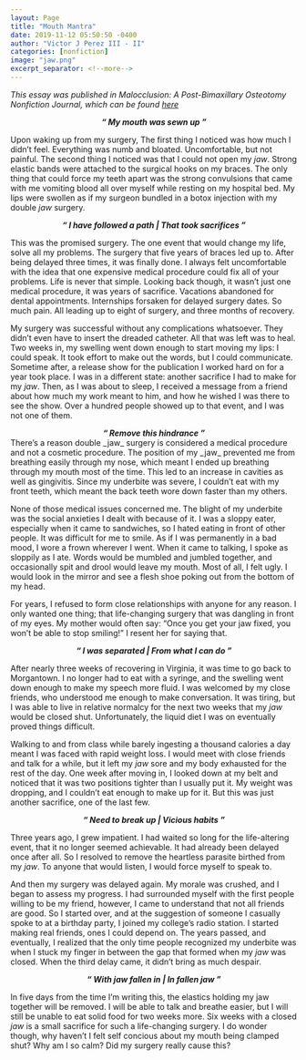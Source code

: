 ```yaml
---
layout: Page
title: "Mouth Mantra"
date: 2019-11-12 05:50:50 -0400
author: "Victor J Perez III - II"
categories: [nonfiction]
image: "jaw.png"
excerpt_separator: <!--more-->
---
```


_This essay was published in Malocclusion: A Post-Bimaxillary Osteotomy Nonfiction Journal, which can be found [here](https://victorjperez.github.io/malocclusion)_

<center><b><i>“ My mouth was sewn up ”</i></b></center>

Upon waking up from my surgery, The first thing I noticed was how much I didn’t feel. Everything was numb and bloated. Uncomfortable, but not painful. The second thing I noticed was that I could not open my _jaw_. Strong elastic bands were attached to the surgical hooks on my braces. The only thing that could force my teeth apart was the strong convulsions that came with me vomiting blood all over myself while resting on my hospital bed. My lips were swollen as if my surgeon bundled in a botox injection with my double _jaw_ surgery.

<!--more-->

<center><b><i>“ I have followed a path | That took sacrifices ”</i></b></center>

This was the promised surgery. The one event that would change my life, solve all my problems. The surgery that five years of braces led up to. After being delayed three times, it was finally done. I always felt uncomfortable with the idea that one expensive medical procedure could fix all of your problems. Life is never that simple. Looking back though, it wasn’t just one medical procedure, it was years of sacrifice. Vacations abandoned for dental appointments. Internships forsaken for delayed surgery dates. So much pain. All leading up to eight of surgery, and three months of recovery.

My surgery was successful without any complications whatsoever. They didn’t even have to insert the dreaded catheter. All that was left was to heal. Two weeks in, my swelling went down enough to start moving my lips: I could speak. It took effort to make out the words, but I could communicate. Sometime after, a release show for the publication I worked hard on for a year took place. I was in a different state: another sacrifice I had to make for my _jaw_. Then, as I was about to sleep, I received a message from a friend about how much my work meant to him, and how he wished I was there to see the show. Over a hundred people showed up to that event, and I was not one of them.

<center><b><i>“ Remove this hindrance ”</i></b></center>
There’s a reason double _jaw_ surgery is considered a medical procedure and not a cosmetic procedure. The position of my _jaw_ prevented me from breathing easily through my nose, which meant I ended up breathing through my mouth most of the time. This led to an increase in cavities as well as gingivitis. Since my underbite was severe, I couldn’t eat with my front teeth, which meant the back teeth wore down faster than my others.

None of those medical issues concerned me. The blight of my underbite was the social anxieties I dealt with because of it. I was a sloppy eater, especially when it came to sandwiches, so I hated eating in front of other people. It was difficult for me to smile. As if I was permanently in a bad mood, I wore a frown wherever I went. When it came to talking, I spoke as sloppily as I ate. Words would be mumbled and jumbled together, and occasionally spit and drool would leave my mouth. Most of all, I felt ugly. I would look in the mirror and see a flesh shoe poking out from the bottom of my head.

For years, I refused to form close relationships with anyone for any reason. I only wanted one thing; that life-changing surgery that was dangling in front of my eyes. My mother would often say: “Once you get your jaw fixed, you won’t be able to stop smiling!” I resent her for saying that.

<center><b><i>“ I was separated | From what I can do ”</i></b></center>

After nearly three weeks of recovering in Virginia, it was time to go back to Morgantown. I no longer had to eat with a syringe, and the swelling went down enough to make my speech more fluid. I was welcomed by my close friends, who understood me enough to make conversation. It was tiring, but I was able to live in relative normalcy for the next two weeks that my _jaw_ would be closed shut. Unfortunately, the liquid diet I was on eventually proved things difficult.

Walking to and from class while barely ingesting a thousand calories a day meant I was faced with rapid weight loss. I would meet with close friends and talk for a while, but it left my _jaw_ sore and my body exhausted for the rest of the day. One week after moving in, I looked down at my belt and noticed that it was two positions tighter than I usually put it. My weight was dropping, and I couldn’t eat enough to make up for it. But this was just another sacrifice, one of the last few.

<center><b><i>“ Need to break up | Vicious habits ”</i></b></center>

Three years ago, I grew impatient. I had waited so long for the life-altering event, that it no longer seemed achievable. It had already been delayed once after all. So I resolved to remove the heartless parasite birthed from my _jaw_. To anyone that would listen, I would force myself to speak to.

And then my surgery was delayed again. My morale was crushed, and I began to assess my progress. I had surrounded myself with the first people willing to be my friend, however, I came to understand that not all friends are good. So I started over, and at the suggestion of someone I casually spoke to at a birthday party, I joined my college’s radio station. I started making real friends, ones I could depend on. The years passed, and eventually, I realized that the only time people recognized my underbite was when I stuck my finger in between the gap that formed when my _jaw_ was closed. When the third delay came, it didn’t bring as much despair.

<center><b><i>“ With jaw fallen in | In fallen jaw ”</i></b></center>

In five days from the time I’m writing this, the elastics holding my jaw together will be removed. I will be able to talk and breathe easier, but I will still be unable to eat solid food for two weeks more. Six weeks with a closed _jaw_ is a small sacrifice for such a life-changing surgery. I do wonder though, why haven’t I felt self concious about my mouth being clamped shut? Why am I so calm? Did my surgery really cause this?
